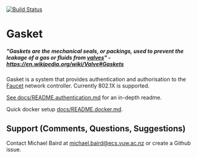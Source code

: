 
[![Build Status](https://travis-ci.org/bairdo/faucet.png)](https://travis-ci.org/bairdo/gasket)

# Gasket
##### "Gaskets are the mechanical seals, or packings, used to prevent the leakage of a gas or fluids from [valves](https://github.com/faucetsdn/faucet)" - https://en.wikipedia.org/wiki/Valve#Gaskets

Gasket is a system that provides authentication and authorisation to the [Faucet](https://github.com/faucetsdn/faucet) network controller.
Currently 802.1X is supported.


[See docs/README.authentication.md](docs/README.authentication.md) for an in-depth readme.

Quick docker setup [docs/README.docker.md](docs/README.docker.md).

## Support (Comments, Questions, Suggestions)
Contact Michael Baird at michael.baird@ecs.vuw.ac.nz or create a Github issue.
